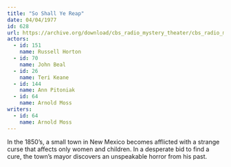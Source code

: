 ```yaml
---
title: "So Shall Ye Reap"
date: 04/04/1977
id: 628
url: https://archive.org/download/cbs_radio_mystery_theater/cbs_radio_mystery_theater-0601-0650.zip/cbs_radio_mystery_theater-0601-0650%2Fcbsrmt_0628_so_shall_ye_reap.mp3
actors:  
  - id: 151
    name: Russell Horton  
  - id: 70
    name: John Beal  
  - id: 26
    name: Teri Keane  
  - id: 144
    name: Ann Pitoniak  
  - id: 64
    name: Arnold Moss
writers:  
  - id: 64
    name: Arnold Moss
---
```

In the 1850’s, a small town in New Mexico becomes afflicted with a strange curse that affects only women and children. In a desperate bid to find a cure, the town’s mayor discovers an unspeakable horror from his past.